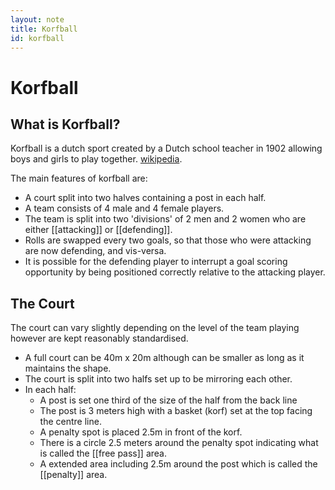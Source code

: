 ```yaml
---
layout: note
title: Korfball
id: korfball
---
```


# Korfball

## What is Korfball?
Korfball is a dutch sport created by a Dutch school teacher in 1902 allowing boys and girls to play together. [wikipedia](https://en.wikipedia.org/wiki/Korfball).

The main features of korfball are:
* A court split into two halves containing a post in each half.
* A team consists of 4 male and 4 female players.
* The team is split into two 'divisions' of 2 men and 2 women who are either [[attacking]] or [[defending]].
* Rolls are swapped every two goals, so that those who were attacking are now defending, and vis-versa.
* It is possible for the defending player to interrupt a goal scoring opportunity by being positioned correctly relative to the attacking player.

## The Court

The court can vary slightly depending on the level of the team playing however are kept reasonably standardised.
* A full court can be 40m x 20m although can be smaller as long as it maintains the shape.
* The court is split into two halfs set up to be mirroring each other.
* In each half:
    * A post is set one third of the size of the half from the back line
    * The post is 3 meters high with a basket (korf) set at the top facing the centre line.
    * A penalty spot is placed 2.5m in front of the korf.
    * There is a circle 2.5 meters around the penalty spot indicating what is called the [[free pass]] area.
    * A extended area including 2.5m around the post which is called the [[penalty]] area.


